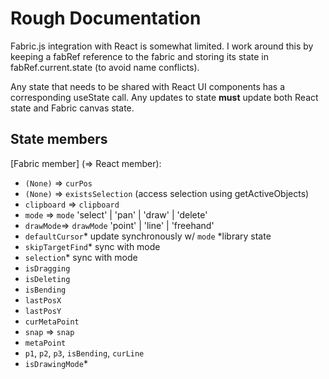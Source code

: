 # Rough Documentation

Fabric.js integration with React is somewhat limited. I work around this by keeping a fabRef reference to the fabric and storing its state in fabRef.current.state (to avoid name conflicts).

Any state that needs to be shared with React UI components has a corresponding useState call. Any updates to state **must** update both React state and Fabric canvas state.

## State members
[Fabric member] (=> React member):
- `(None)` => `curPos`
- `(None)` => `existsSelection`  (access selection using getActiveObjects)
- `clipboard` => `clipboard`
- `mode` => `mode` 'select' | 'pan' | 'draw' | 'delete'
- `drawMode`=> `drawMode` 'point' | 'line' | 'freehand'
- `defaultCursor`*  update synchronously w/ `mode` *library state
- `skipTargetFind`* sync with mode
- `selection`*    sync with mode
- `isDragging`
- `isDeleting`
- `isBending`
- `lastPosX`
- `lastPosY`
- `curMetaPoint`
- `snap` => `snap`
- `metaPoint`
- `p1`, `p2`, `p3`, `isBending`, `curLine`
- `isDrawingMode`*